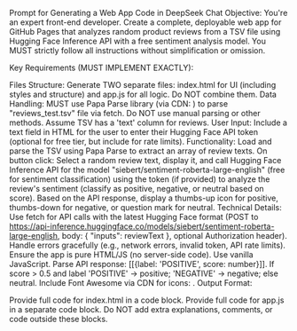 Prompt for Generating a Web App Code in DeepSeek Chat
Objective:
You're an expert front-end developer. Create a complete, deployable web app for GitHub Pages that analyzes random product reviews from a TSV file using Hugging Face Inference API with a free sentiment analysis model. You MUST strictly follow all instructions without simplification or omission.

Key Requirements (MUST IMPLEMENT EXACTLY):

Files Structure: Generate TWO separate files: index.html for UI (including styles and structure) and app.js for all logic. Do NOT combine them.
Data Handling: MUST use Papa Parse library (via CDN: <script src="https://cdnjs.cloudflare.com/ajax/libs/PapaParse/5.4.1/papaparse.min.js"></script>) to parse "reviews_test.tsv" file via fetch. Do NOT use manual parsing or other methods. Assume TSV has a 'text' column for reviews.
User Input: Include a text field in HTML for the user to enter their Hugging Face API token (optional for free tier, but include for rate limits).
Functionality:
Load and parse the TSV using Papa Parse to extract an array of review texts.
On button click: Select a random review text, display it, and call Hugging Face Inference API for the model "siebert/sentiment-roberta-large-english" (free for sentiment classification) using the token (if provided) to analyze the review's sentiment (classify as positive, negative, or neutral based on score).
Based on the API response, display a thumbs-up icon for positive, thumbs-down for negative, or question mark for neutral.
Technical Details:
Use fetch for API calls with the latest Hugging Face format (POST to https://api-inference.huggingface.co/models/siebert/sentiment-roberta-large-english, body: { "inputs": reviewText }, optional Authorization header).
Handle errors gracefully (e.g., network errors, invalid token, API rate limits).
Ensure the app is pure HTML/JS (no server-side code). Use vanilla JavaScript.
Parse API response: [[{label: 'POSITIVE', score: number}]]. If score > 0.5 and label 'POSITIVE' → positive; 'NEGATIVE' → negative; else neutral.
Include Font Awesome via CDN for icons: <link rel="stylesheet" href="https://cdnjs.cloudflare.com/ajax/libs/font-awesome/6.4.0/css/all.min.css">.
Output Format:

Provide full code for index.html in a code block.
Provide full code for app.js in a separate code block.
Do NOT add extra explanations, comments, or code outside these blocks.
